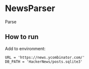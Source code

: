 # NewsParser
Parse

## How to run ##

Add to environment:
```
URL = 'https://news.ycombinator.com/'
DB_PATH = 'HackerNews/posts.sqlite3'
```

